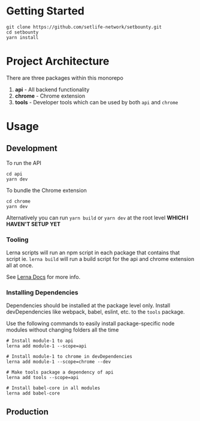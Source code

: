 # Getting Started
```
git clone https://github.com/setlife-network/setbounty.git
cd setbounty
yarn install
```

# Project Architecture

There are three packages within this monorepo

1. **api** - All backend functionality
2. **chrome** - Chrome extension
3. **tools** - Developer tools which can be used by both `api` and `chrome`

# Usage

## Development

To run the API
```
cd api
yarn dev
```

To bundle the Chrome extension
```
cd chrome
yarn dev
```

Alternatively you can run `yarn build` or `yarn dev` at the root level **WHICH I HAVEN'T SETUP YET**

### Tooling

Lerna scripts will run an npm script in each package that contains that script ie. `lerna build` will run a build script for the api and chrome extension all at once.

See [Lerna Docs](https://github.com/lerna/lerna/blob/master/README.md) for more info.

### Installing Dependencies

Dependencies should be installed at the package level only. Install devDependencies like webpack, babel, eslint, etc. to the `tools` package.

Use the following commands to easily install package-specific node modules without changing folders all the time
```
# Install module-1 to api
lerna add module-1 --scope=api

# Install module-1 to chrome in devDependencies
lerna add module-1 --scope=chrome --dev

# Make tools package a dependency of api
lerna add tools --scope=api

# Install babel-core in all modules
lerna add babel-core
```

## Production
